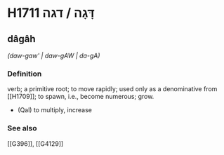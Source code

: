 # H1711 דָּגָה / דגה

## dâgâh

_(daw-gaw' | daw-ɡAW | da-ɡA)_

### Definition

verb; a primitive root; to move rapidly; used only as a denominative from [[H1709]]; to spawn, i.e., become numerous; grow.

- (Qal) to multiply, increase
### See also

[[G396]], [[G4129]]


